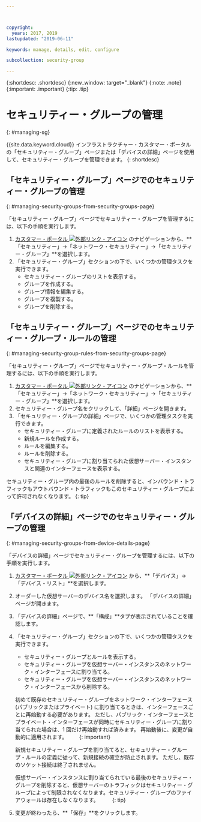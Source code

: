 ```yaml
---



copyright:
  years: 2017, 2019
lastupdated: "2019-06-11"

keywords: manage, details, edit, configure

subcollection: security-group

---
```


{:shortdesc: .shortdesc}
{:new_window: target="_blank"}
{:note: .note}
{:important: .important}
{:tip: .tip}

# セキュリティー・グループの管理
{: #managing-sg}

{{site.data.keyword.cloud}} インフラストラクチャー・カスタマー・ポータルの「セキュリティー・グループ」ページまたは「デバイスの詳細」ページを使用して、セキュリティー・グループを管理できます。
{: shortdesc}

## 「セキュリティー・グループ」ページでのセキュリティー・グループの管理
{: #managing-security-groups-from-security-groups-page}

「セキュリティー・グループ」ページでセキュリティー・グループを管理するには、以下の手順を実行します。


1. [カスタマー・ポータル ![外部リンク・アイコン](../../icons/launch-glyph.svg "外部リンク・アイコン")](https://control.softlayer.com/) のナビゲーションから、**「セキュリティー」->「ネットワーク・セキュリティー」->「セキュリティー・グループ」**を選択します。
2. 「セキュリティー・グループ」セクションの下で、いくつかの管理タスクを実行できます。
     * セキュリティー・グループのリストを表示する。
     * グループを作成する。
     * グループ情報を編集する。
     * グループを複製する。
     * グループを削除する。

## 「セキュリティー・グループ」ページでのセキュリティー・グループ・ルールの管理
{: #managing-security-group-rules-from-security-groups-page}

「セキュリティー・グループ」ページでセキュリティー・グループ・ルールを管理するには、以下の手順を実行します。


1. [カスタマー・ポータル ![外部リンク・アイコン](../../icons/launch-glyph.svg "外部リンク・アイコン")](https://control.softlayer.com/) のナビゲーションから、**「セキュリティー」->「ネットワーク・セキュリティー」->「セキュリティー・グループ」**を選択します。
2. セキュリティー・グループ名をクリックして、「詳細」ページを開きます。
3. 「セキュリティー・グループの詳細」ページで、いくつかの管理タスクを実行できます。
     * セキュリティー・グループに定義されたルールのリストを表示する。
     * 新規ルールを作成する。
     * ルールを編集する。
     * ルールを削除する。
     * セキュリティー・グループに割り当てられた仮想サーバー・インスタンスと関連のインターフェースを表示する。

セキュリティー・グループ内の最後のルールを削除すると、インバウンド・トラフィックもアウトバウンド・トラフィックもこのセキュリティー・グループによって許可されなくなります。
{: tip}

## 「デバイスの詳細」ページでのセキュリティー・グループの管理
{: #managing-security-groups-from-device-details-page}

「デバイスの詳細」ページでセキュリティー・グループを管理するには、以下の手順を実行します。


1. [カスタマー・ポータル ![外部リンク・アイコン](../../icons/launch-glyph.svg "外部リンク・アイコン")](https://control.softlayer.com/) から、**「デバイス」->「デバイス・リスト」**を選択します。
2. オーダーした仮想サーバーのデバイス名を選択します。 「デバイスの詳細」ページが開きます。
3. 「デバイスの詳細」ページで、**「構成」**タブが表示されていることを確認します。
4. 「セキュリティー・グループ」セクションの下で、いくつかの管理タスクを実行できます。
     * セキュリティー・グループとルールを表示する。
     * セキュリティー・グループを仮想サーバー・インスタンスのネットワーク・インターフェースに割り当てる。
     * セキュリティー・グループを仮想サーバー・インスタンスのネットワーク・インターフェースから削除する。

     初めて既存のセキュリティー・グループをネットワーク・インターフェース (パブリックまたはプライベート) に割り当てるときは、インターフェースごとに再始動する必要があります。  ただし、パブリック・インターフェースとプライベート・インターフェースが同時にセキュリティー・グループに割り当てられた場合は、1 回だけ再始動すれば済みます。  再始動後に、変更が自動的に適用されます。
 　　{: important}

     新規セキュリティー・グループを割り当てると、セキュリティー・グループ・ルールの定義に従って、新規接続の確立が防止されます。 ただし、既存のソケット接続は終了されません。

     仮想サーバー・インスタンスに割り当てられている最後のセキュリティー・グループを削除すると、仮想サーバーのトラフィックはセキュリティー・グループによって制限されなくなります。セキュリティー・グループのファイアウォールは存在しなくなります。
　 　{: tip}

6. 変更が終わったら、**「保存」**をクリックします。
